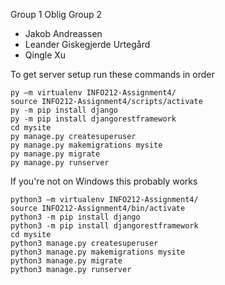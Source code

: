 Group 1 Oblig Group 2  
* Jakob Andreassen  
* Leander Giskegjerde Urtegård  
* Qingle Xu  


To get server setup run these commands in order
```
py –m virtualenv INFO212-Assignment4/
source INFO212-Assignment4/scripts/activate  
py -m pip install django  
py -m pip install djangorestframework  
cd mysite  
py manage.py createsuperuser
py manage.py makemigrations mysite
py manage.py migrate
py manage.py runserver
```

If you're not on Windows this probably works
```
python3 –m virtualenv INFO212-Assignment4/
source INFO212-Assignment4/bin/activate  
python3 -m pip install django  
python3 -m pip install djangorestframework  
cd mysite  
python3 manage.py createsuperuser
python3 manage.py makemigrations mysite
python3 manage.py migrate
python3 manage.py runserver
```
